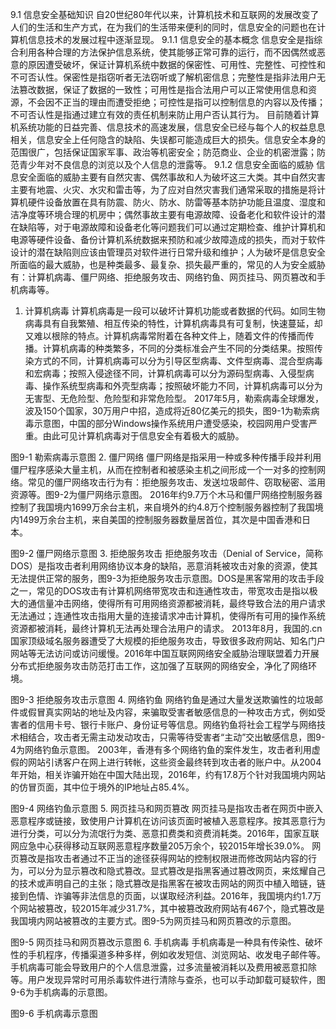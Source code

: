 9.1 信息安全基础知识
自20世纪80年代以来，计算机技术和互联网的发展改变了人们的生活和生产方式，在为我们的生活带来便利的同时，信息安全的问题也在计算机信息技术的发展过程中逐渐显现。
9.1.1 信息安全的基本概念
信息安全是指综合利用各种合理的方法保护信息系统，使其能够正常可靠的运行，而不因偶然或恶意的原因遭受破坏，保证计算机系统中数据的保密性、可用性、完整性、可控性和不可否认性。保密性是指窃听者无法窃听或了解机密信息；完整性是指非法用户无法篡改数据，保证了数据的一致性；可用性是指合法用户可以正常使用信息和资源，不会因不正当的理由而遭受拒绝；可控性是指可以控制信息的内容以及传播；不可否认性是指通过建立有效的责任机制来防止用户否认其行为。
目前随着计算机系统功能的日益完善、信息技术的高速发展，信息安全已经与每个人的权益息息相关，信息安全上任何隐含的缺陷、失误都可能造成巨大的损失。信息安全本身的范围很广，包括保证国家军事、政治等机密安全；防范商业、企业的机密泄露；防范青少年对不良信息的浏览以及个人信息的泄露等。
9.1.2 信息安全面临的威胁
信息安全面临的威胁主要有自然灾害、偶然事故和人为破坏这三大类。其中自然灾害主要有地震、火灾、水灾和雷击等，为了应对自然灾害我们通常采取的措施是将计算机硬件设备放置在具有防震、防火、防水、防雷等基本防护功能且温度、湿度和洁净度等环境合理的机房中；偶然事故主要有电源故障、设备老化和软件设计的潜在缺陷等，对于电源故障和设备老化等问题我们可以通过定期检查、维护计算机和电源等硬件设备、备份计算机系统数据来预防和减少故障造成的损失，而对于软件设计的潜在缺陷则应该由管理员对软件进行日常升级和维护；人为破坏是信息安全所面临的最大威胁，也是种类最多、最复杂、损失最严重的，常见的人为安全威胁有：计算机病毒、僵尸网络、拒绝服务攻击、网络钓鱼、网页挂马、网页篡改和手机病毒等。
1. 计算机病毒
计算机病毒是一段可以破坏计算机功能或者数据的代码。如同生物病毒具有自我繁殖、相互传染的特性，计算机病毒具有可复制，快速蔓延，却又难以根除的特点。计算机病毒常附着在各种文件上，随着文件的传播而传播。计算机病毒的种类繁多，不同的分类标准会产生不同的分类结果。按照传染方式的不同，计算机病毒可以分为引导区型病毒、文件型病毒、混合型病毒和宏病毒；按照入侵途径不同，计算机病毒可以分为源码型病毒、入侵型病毒、操作系统型病毒和外壳型病毒；按照破坏能力不同，计算机病毒可以分为无害型、无危险型、危险型和非常危险型。
2017年5月，勒索病毒全球爆发，波及150个国家，30万用户中招，造成将近80亿美元的损失，图9-1为勒索病毒示意图，中国的部分Windows操作系统用户遭受感染，校园网用户受害严重。由此可见计算机病毒对于信息安全有着极大的威胁。
 
图9-1 勒索病毒示意图
2. 僵尸网络
僵尸网络是指采用一种或多种传播手段并利用僵尸程序感染大量主机，从而在控制者和被感染主机之间形成一个一对多的控制网络。常见的僵尸网络攻击行为有：拒绝服务攻击、发送垃圾邮件、窃取秘密、滥用资源等。图9-2为僵尸网络示意图。
2016年约9.7万个木马和僵尸网络控制服务器控制了我国境内1699万余台主机，来自境外的约4.8万个控制服务器控制了我国境内1499万余台主机，来自美国的控制服务器数量居首位，其次是中国香港和日本。
 
图9-2 僵尸网络示意图
3. 拒绝服务攻击
拒绝服务攻击（Denial of Service，简称DOS）是指攻击者利用网络协议本身的缺陷，恶意消耗被攻击对象的资源，使其无法提供正常的服务，图9-3为拒绝服务攻击示意图。DOS是黑客常用的攻击手段之一，常见的DOS攻击有计算机网络带宽攻击和连通性攻击，带宽攻击是指以极大的通信量冲击网络，使得所有可用网络资源都被消耗，最终导致合法的用户请求无法通过；连通性攻击指用大量的连接请求冲击计算机，使得所有可用的操作系统资源都被消耗，最终计算机无法再处理合法用户的请求。
2013年8月，我国的.cn国家顶级域名服务器遭受了大规模的拒绝服务攻击，导致很多政府网站、知名门户网站等无法访问或访问缓慢。2016年中国互联网网络安全威胁治理联盟着力开展分布式拒绝服务攻击防范打击工作，这加强了互联网的网络安全，净化了网络环境。
 
图9-3 拒绝服务攻击示意图
4. 网络钓鱼
网络钓鱼是通过大量发送欺骗性的垃圾邮件或假冒真实网站的地址及内容，来骗取受害者敏感信息的一种攻击方式，例如受害者的信用卡号、银行卡账户、身份证号等信息。网络钓鱼将社会工程学与网络技术相结合，攻击者无需主动发动攻击，只需等待受害者“主动”交出敏感信息，图9-4为网络钓鱼示意图。
2003年，香港有多个网络钓鱼的案件发生，攻击者利用虚假的网站引诱客户在网上进行转帐，这些资金最终转到攻击者的账户中。从2004年开始，相关诈骗开始在中国大陆出现，2016年，约有17.8万个针对我国境内网站的仿冒页面，其中位于境外的IP地址占85.4%。
 
图9-4 网络钓鱼示意图
5. 网页挂马和网页篡改
网页挂马是指攻击者在网页中嵌入恶意程序或链接，致使用户计算机在访问该页面时被植入恶意程序。按其恶意行为进行分类，可以分为流氓行为类、恶意扣费类和资费消耗类。2016年，国家互联网应急中心获得移动互联网恶意程序数量205万余个，较2015年增长39.0%。
网页篡改是指攻击者通过不正当的途径获得网站的控制权限进而修改网站内容的行为，可以分为显示篡改和隐式篡改。显式篡改是指黑客通过篡改网页，来炫耀自己的技术或声明自己的主张；隐式篡改是指黑客在被攻击网站的网页中植入暗链，链接到色情、诈骗等非法信息的页面，以谋取经济利益。2016年，我国境内约1.7万个网站被篡改，较2015年减少31.7%，其中被篡改政府网站有467个，隐式篡改是我国境内网站被篡改的主要方式。图9-5为网页挂马和网页篡改的示意图。
  
图9-5 网页挂马和网页篡改示意图
6. 手机病毒
手机病毒是一种具有传染性、破坏性的手机程序，传播渠道多种多样，例如收发短信、浏览网站、收发电子邮件等。手机病毒可能会导致用户的个人信息泄露，过多流量被消耗以及费用被恶意扣除等。用户发现异常时可用杀毒软件进行清除与查杀，也可以手动卸载可疑软件，图9-6为手机病毒的示意图。
 
图9-6 手机病毒示意图
